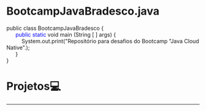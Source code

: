 # BootcampJavaBradesco.java
public class BootcampJavaBradesco {                                                           
  &nbsp;&nbsp;&nbsp;&nbsp;&nbsp;&nbsp;<span style="color: blue">public static</span> void main (String [ ] args) {<br>
  &nbsp;&nbsp;&nbsp;&nbsp;&nbsp;&nbsp;&nbsp;&nbsp;&nbsp;&nbsp;System.out.print("Repositório para desafios do Bootcamp "Java Cloud Native".);<br>
  &nbsp;&nbsp;&nbsp;&nbsp;&nbsp;&nbsp;}<br>
}

# Projetos💻
***********************************************************

